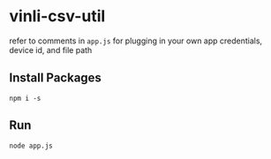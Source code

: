 # vinli-csv-util

refer to comments in `app.js` for plugging in your own app credentials, device id, and file path


## Install Packages
`npm i -s`

## Run
`node app.js`
